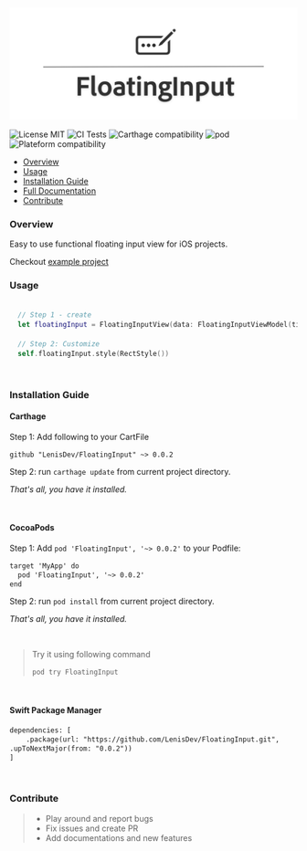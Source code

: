 ![Project Logo](./Logo.png)

![License MIT](https://img.shields.io/github/license/LenisDev/FloatingInput)
![CI Tests](https://github.com/LenisDev/FloatingInput/workflows/GHActionCI/badge.svg)
![Carthage compatibility](https://img.shields.io/badge/Carthage-compatible-4BC51D.svg?style=flat")
![pod](https://img.shields.io/cocoapods/v/FloatingInput.svg)
![Plateform compatibility](https://img.shields.io/cocoapods/p/FloatingInput)

- [Overview](#overview)
- [Usage](#usage)
- [Installation Guide](#installation-guide)
- [Full Documentation](https://lenisdev.github.io/FloatingInput/index.html)
- [Contribute](#contribute)

### Overview
Easy to use functional floating input view for iOS projects.

Checkout [example project](https://github.com/LenisDev/FloatingInput/tree/master/Examples/FloatingInputExamples)
### Usage
```swift

  // Step 1 - create
  let floatingInput = FloatingInputView(data: FloatingInputViewModel(title: "Enter text"))
    
  // Step 2: Customize
  self.floatingInput.style(RectStyle())
```

<br>

### Installation Guide

#### Carthage

Step 1: 
Add following to your CartFile

```
github "LenisDev/FloatingInput" ~> 0.0.2
```

Step 2:
run `carthage update` from current project directory.

*That's all, you have it installed.*

<br>

#### CocoaPods

Step 1:
Add `pod 'FloatingInput', '~> 0.0.2'` to your Podfile:

```
target 'MyApp' do
  pod 'FloatingInput', '~> 0.0.2'
end
```

Step 2:
run `pod install` from current project directory.

*That's all, you have it installed.*

<br>

>
>
>Try it using following command
>```
>pod try FloatingInput
>```
>

<br>

#### Swift Package Manager
```
dependencies: [
    .package(url: "https://github.com/LenisDev/FloatingInput.git", .upToNextMajor(from: "0.0.2"))
]
```

<br>

### Contribute
> - Play around and report bugs
> - Fix issues and create PR
> - Add documentations and new features
